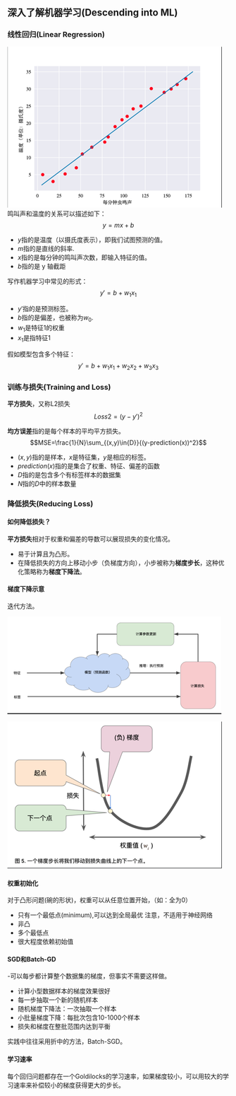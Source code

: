 ## 深入了解机器学习(Descending into ML)

### 线性回归(Linear Regression)
![image-20181109153626952](assets/image-20181109153626952.png)
鸣叫声和温度的关系可以描述如下：
$$y=mx+b$$

 - $y$指的是温度（以摄氏度表示），即我们试图预测的值。
 - $m$指的是直线的斜率.
 - $x$指的是每分钟的鸣叫声次数，即输入特征的值。
 - $b$指的是 y 轴截距

写作机器学习中常见的形式：
$$y'=b+w_1x_1$$
 - $y'$指的是预测标签。
 - $b$指的是偏差，也被称为$w_0$.
 - $w_1$是特征1的权重
 - $x_1$是指特征1

假如模型包含多个特征：
$$y'=b+w_1x_1+w_2x_2+w_3x_3$$

### 训练与损失(Training and Loss)
**平方损失**，又称L2损失
$$Loss2=(y-y')^2$$

**均方误差**指的是每个样本的平均平方损失。
$$MSE=\frac{1}{N}\sum_{(x,y)\in{D}}{(y-prediction(x))^2}$$

 - $(x,y)$指的是样本，$x$是特征集，$y$是相应的标签。
 - $prediction(x)$指的是集合了权重、特征、偏差的函数
 - $D$指的是包含多个有标签样本的数据集
 - $N$指的$D$中的样本数量

### 降低损失(Reducing Loss)
#### 如何降低损失？
**平方损失**相对于权重和偏差的导数可以展现损失的变化情况。

 - 易于计算且为凸形。
 - 在降低损失的方向上移动小步（负梯度方向），小步被称为**梯度步长**，这种优化策略称为**梯度下降法**。

#### 梯度下降示意 
迭代方法。

![image-20181109153707470](assets/image-20181109153707470.png)

![image-20181109153719562](assets/image-20181109153719562.png)

#### 权重初始化
对于凸形问题(碗的形状)，权重可以从任意位置开始，（如：全为0）
 - 只有一个最低点(minimum),可以达到全局最优
注意，不适用于神经网络
 - 非凸
 - 多个最低点
 - 很大程度依赖初始值

#### SGD和Batch-GD
 -可以每步都计算整个数据集的梯度，但事实不需要这样做。
 - 计算小型数据样本的梯度效果很好
  - 每一步抽取一个新的随机样本
 - 随机梯度下降法：一次抽取一个样本
 - 小批量梯度下降：每批次包含10-1000个样本
  - 损失和梯度在整批范围内达到平衡

 实践中往往采用折中的方法，Batch-SGD。

#### 学习速率
每个回归问题都存在一个Goldilocks的学习速率，如果梯度较小，可以用较大的学习速率来补偿较小的梯度获得更大的步长。

